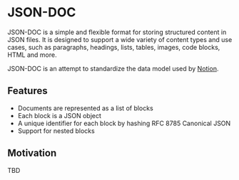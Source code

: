 # JSON-DOC

JSON-DOC is a simple and flexible format for storing structured content in JSON files. It is designed to support a wide variety of content types and use cases, such as paragraphs, headings, lists, tables, images, code blocks, HTML and more.

JSON-DOC is an attempt to standardize the data model used by [Notion](https://notion.so).

## Features

- Documents are represented as a list of blocks
- Each block is a JSON object
- A unique identifier for each block by hashing RFC 8785 Canonical JSON
- Support for nested blocks

## Motivation

TBD